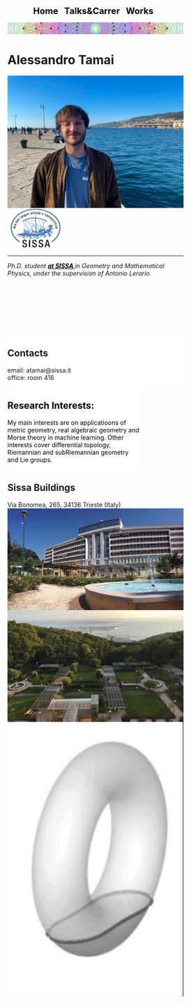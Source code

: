 

<!-- DEFINE THE STYLE OF THE WEBSITE MENU  -->

<head>
    <meta charset="UTF-8">
    <meta name="viewport" content="width=device-width, initial-scale=1.0">
    <title>Menu Example</title>
    <style>
        /* Optional: Some basic styling for demonstration */
        .menu-container {
            text-align: center; /* Center the menu */
        }
        nav ul {
            list-style-type: none;
            margin: 0;
            padding: 0;
            display: inline-block; /* Make the menu display inline-block */
        }
        nav li {
            display: inline;
            margin-right: 10px;
        }
        nav a {
            text-decoration: none;
            color: #000; /* Black text color */
            font-weight: bold;
            font-size: 20px; 
        }
    </style>
</head>
<body>

<div class="menu-container">
    <nav>
        <ul>
            <li><a href="https://aleetamai.github.io">Home</a></li>
            <li><a href="https://aleetamai.github.io/talks&carrer">Talks&Carrer</a></li>
            <li><a href="https://aleetamai.github.io/works">Works</a></li>
        </ul>
    </nav>
</div>
</body>

<!-- DEFINE THE SIDEBAR FOR THE PRESENTATION  -->

<head>
<meta name="viewport" content="width=device-width, initial-scale=1">
<style>
* {
  box-sizing: border-box;
}

/* Create two unequal columns that floats next to each other */
.column {
  float: left;
  padding: 10px;
  height: 180px; /* Should be removed. Only for demonstration */
}
.left {
  width: 25%;
}
.right {
  width: 75%;
}

/* Clear floats after the columns */
.row:after {
  content: "";
  display: table;
  clear: both;
}
</style>
</head>

<!------------------------------------------------------------------------------------------------  -->
<!--------------------------------------- Bulding Website ----------------------------------------  -->
<!------------------------------------------------------------------------------------------------  -->

<!-- TITLE AND PRESENTATION  -->

<img  src="assets/Lie_groups4.png" />

<h1>Alessandro Tamai</h1>

<img align="left" width="520" src="assets/myphoto" />
<img src="assets/sissalogo.png" width="130" />

-------

​_Ph.D. student <a style="color:black;" href="https://math.sissa.it/users/alessandro-tamai"><b>at SISSA </b></a> in Geometry and Mathematical Physics, under the supervision of Antonio Lerario._

<br>
<br>
<br>
<br>
<br>
<br>
<br>

<!-- CONTACTS AND INTERESTS  -->

<body>
<div class="row">
  <div class="column left" style="background-color:white;">
    <h2>Contacts</h2>
      <p>email:  atamai@sissa.it
      <br>
      office: room 416</p>
  </div>
  <div class="column right" style="background-color:white;">
    <h2 style="color:black;">Research Interests:</h2>
     <p style="color:black;" > My main interests are on applicatioons of metric geometry, real algebraic geometry and Morse theory in machine learning. Other interests cover differential topology, Riemannian and subRiemannian geometry and Lie groups.</p>
  </div>
</div>

</body>


<!-- SISSA PHOTOS  -->

<h2>Sissa Buildings</h2>
Via Bonomea, 265, 34136 Trieste (Italy)


<img align="left" width="440" src="assets/sissa-building10.jpg" />

<img align="right" width="440" src="assets/Sfondo.jpg" />


<img align="right" width="440" src="assets/torus.gif" />



<br>
<br>
<br>
<br>
<br>
<br>
<br>
